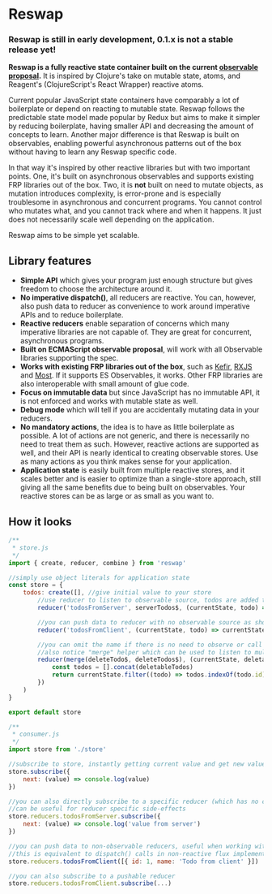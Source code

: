 # Reswap

### Reswap is still in early development, 0.1.x is not a stable release yet!

**Reswap is a fully reactive state container built on the current [observable proposal](https://github.com/tc39/proposal-observable).** It is inspired by Clojure's take on mutable state, atoms, and Reagent's (ClojureScript's React Wrapper) reactive atoms.

Current popular JavaScript state containers have comparably a lot of boilerplate or depend on reacting to mutable state. Reswap follows the predictable state model made popular by Redux but aims to make it simpler by reducing boilerplate, having smaller API and decreasing the amount of concepts to learn. Another major difference is that Reswap is built on observables, enabling powerful asynchronous patterns out of the box without having to learn any Reswap specific code.

In that way it's inspired by other reactive libraries but with two important points. One, it's built on asynchronous observables and supports existing FRP libraries out of the box. Two, it is **not** built on need to mutate objects, as mutation introduces complexity, is error-prone and is especially troublesome in asynchronous and concurrent programs. You cannot control who mutates what, and you cannot track where and when it happens. It just does not necessarily scale well depending on the application.

Reswap aims to be simple yet scalable.

## Library features
- **Simple API** which gives your program just enough structure but gives freedom to choose the architecture around it.
- **No imperative dispatch()**, all reducers are reactive. You can, however, also push data to reducer as convenience to work around imperative APIs and to reduce boilerplate.
- **Reactive reducers** enable separation of concerns which many imperative libraries are not capable of. They are great for concurrent, asynchronous programs.
- **Built on ECMAScript observable proposal**, will work with all Observable libraries supporting the spec.
- **Works with existing FRP libraries out of the box**, such as [Kefir](https://rpominov.github.io/kefir/), [RXJS](http://reactivex.io/) and [Most](https://github.com/cujojs/most). If it supports ES Observables, it works. Other FRP libraries are also interoperable with small amount of glue code.
- **Focus on immutable data** but since JavaScript has no immutable API, it is not enforced and works with mutable state as well.
- **Debug mode** which will tell if you are accidentally mutating data in your reducers.
- **No mandatory actions**, the idea is to have as little boilerplate as possible. A lot of actions are not generic, and there is necessarily no need to treat them as such. However, reactive actions are supported as well, and their API is nearly identical to creating observable stores. Use as many actions as you think makes sense for your application.
- **Application state** is easily built from multiple reactive stores, and it scales better and is easier to optimize than a single-store approach, still giving all the same benefits due to being built on observables. Your reactive stores can be as large or as small as you want to.

## How it looks

```js
/**
 * store.js
 */
import { create, reducer, combine } from 'reswap'

//simply use object literals for application state
const store = {
    todos: create([], //give initial value to your store
        //use reducer to listen to observable source, todos are added to store as it emits new values
        reducer('todosFromServer', serverTodos$, (currentState, todo) => currentState.concat(todo)),

        //you can push data to reducer with no observable source as shown in consumer.js
        reducer('todosFromClient', (currentState, todo) => currentState.concat(todo)),

        //you can omit the name if there is no need to observe or call the reducer from outside
        //also notice "merge" helper which can be used to listen to multiple observable sources
        reducer(merge(deleteTodo$, deleteTodos$), (currentState, deletableTodos) => {
            const todos = [].concat(deletableTodos)
            return currentState.filter((todo) => todos.indexOf(todo.id) === -1)
        })
    )
}

export default store
```

```js
/**
 * consumer.js
 */
import store from './store'

//subscribe to store, instantly getting current value and get new values as store is updated
store.subscribe({
    next: (value) => console.log(value)
})

//you can also directly subscribe to a specific reducer (which has no current value)
//can be useful for reducer specific side-effects
store.reducers.todosFromServer.subscribe({
    next: (value) => console.log('value from server')
})

//you can push data to non-observable reducers, useful when working with imperative APIs
//this is equivalent to dispatch() calls in non-reactive flux implementations
store.reducers.todosFromClient([{ id: 1, name: 'Todo from client' }])

//you can also subscribe to a pushable reducer
store.reducers.todosFromClient.subscribe(...)
```